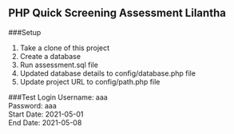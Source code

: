 
## PHP Quick Screening Assessment Lilantha

###Setup
1. Take a clone of this project
2. Create a database
3. Run assessment.sql file
4. Updated database details to config/database.php file
5. Update project URL to config/path.php file

###Test Login
Username: aaa<br/>
Password: aaa<br/>
Start Date: 2021-05-01<br/>
End Date: 2021-05-08<br/>

